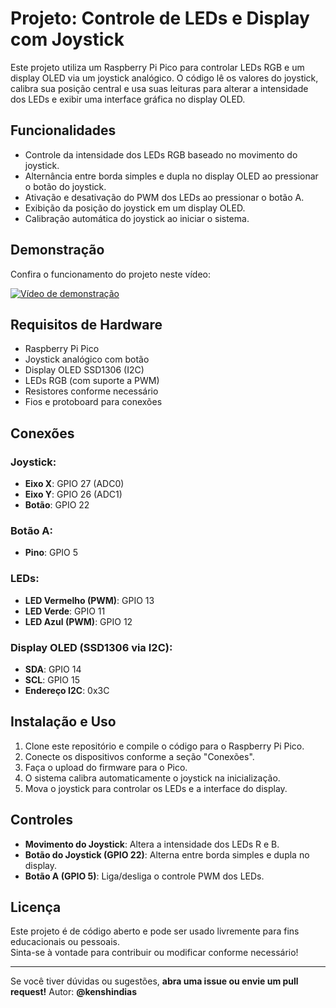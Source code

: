 # Projeto: Controle de LEDs e Display com Joystick

Este projeto utiliza um Raspberry Pi Pico para controlar LEDs RGB e um display OLED via um joystick analógico. O código lê os valores do joystick, calibra sua posição central e usa suas leituras para alterar a intensidade dos LEDs e exibir uma interface gráfica no display OLED.

## Funcionalidades
- Controle da intensidade dos LEDs RGB baseado no movimento do joystick.
- Alternância entre borda simples e dupla no display OLED ao pressionar o botão do joystick.
- Ativação e desativação do PWM dos LEDs ao pressionar o botão A.
- Exibição da posição do joystick em um display OLED.
- Calibração automática do joystick ao iniciar o sistema.

## Demonstração
Confira o funcionamento do projeto neste vídeo:

[![Vídeo de demonstração]()]()

## Requisitos de Hardware
- Raspberry Pi Pico
- Joystick analógico com botão
- Display OLED SSD1306 (I2C)
- LEDs RGB (com suporte a PWM)
- Resistores conforme necessário
- Fios e protoboard para conexões

## Conexões
### Joystick:
- **Eixo X**: GPIO 27 (ADC0)
- **Eixo Y**: GPIO 26 (ADC1)
- **Botão**: GPIO 22

### Botão A:
- **Pino**: GPIO 5

### LEDs:
- **LED Vermelho (PWM)**: GPIO 13
- **LED Verde**: GPIO 11
- **LED Azul (PWM)**: GPIO 12

### Display OLED (SSD1306 via I2C):
- **SDA**: GPIO 14
- **SCL**: GPIO 15
- **Endereço I2C**: 0x3C

## Instalação e Uso
1. Clone este repositório e compile o código para o Raspberry Pi Pico.
2. Conecte os dispositivos conforme a seção "Conexões".
3. Faça o upload do firmware para o Pico.
4. O sistema calibra automaticamente o joystick na inicialização.
5. Mova o joystick para controlar os LEDs e a interface do display.

## Controles
- **Movimento do Joystick**: Altera a intensidade dos LEDs R e B.
- **Botão do Joystick (GPIO 22)**: Alterna entre borda simples e dupla no display.
- **Botão A (GPIO 5)**: Liga/desliga o controle PWM dos LEDs.

## Licença
Este projeto é de código aberto e pode ser usado livremente para fins educacionais ou pessoais.  
Sinta-se à vontade para contribuir ou modificar conforme necessário!

---

Se você tiver dúvidas ou sugestões, **abra uma issue ou envie um pull request!** 
Autor: **@kenshindias**
